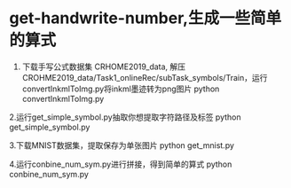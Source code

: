 # get-handwrite-number,生成一些简单的算式
1. 下载手写公式数据集 CRHOME2019_data, 解压CROHME2019_data/Task1_onlineRec/subTask_symbols/Train，运行convertInkmlToImg.py将inkml墨迹转为png图片
python convertInkmlToImg.py

2.运行get_simple_symbol.py抽取你想提取字符路径及标签
python get_simple_symbol.py

3.下载MNIST数据集，提取保存为单张图片
python get_mnist.py

4.运行conbine_num_sym.py进行拼接，得到简单的算式
python conbine_num_sym.py

